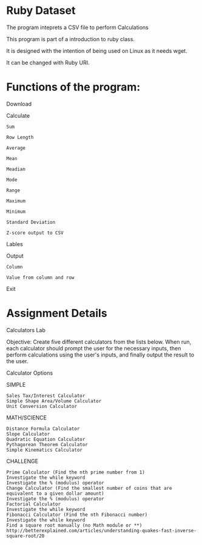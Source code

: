 # Ruby Dataset

The program inteprets a CSV file to perform Calculations

This program is part of a introduction to ruby class.

It is designed with the intention of being used on Linux as it needs wget.

It can be changed with Ruby URI.

# Functions of the program:

Download

Calculate

	Sum

	Row Length

	Average

	Mean

	Meadian

	Mode

	Range

	Maximum

	Minimum

	Standard Deviation

	Z-score output to CSV

Lables

Output

	Column

	Value from column and row

Exit
	
# Assignment Details

Calculators Lab
 

Objective: Create five different calculators from the lists below.  When run, each calculator should prompt the user for the necessary inputs, then perform calculations using the user's inputs, and finally output the result to the user.
 

Calculator Options
 
SIMPLE
 
	
	Sales Tax/Interest Calculator
	Simple Shape Area/Volume Calculator
	Unit Conversion Calculator
 

MATH/SCIENCE
 
	
	Distance Formula Calculator
	Slope Calculator
	Quadratic Equation Calculator
	Pythagorean Theorem Calculator
	Simple Kinematics Calculator
	 

CHALLENGE
 

	Prime Calculator (Find the nth prime number from 1)
	Investigate the while keyword
	Investigate the % (modulus) operator
	Change Calculator (Find the smallest number of coins that are equivalent to a given dollar amount)
	Investigate the % (modulus) operator
	Factorial Calculator
	Investigate the while keyword
	Fibonacci Calculator (Find the nth Fibonacci number)
	Investigate the while keyword
	Find a square root manually (no Math module or **)
	http://betterexplained.com/articles/understanding-quakes-fast-inverse-square-root/20
